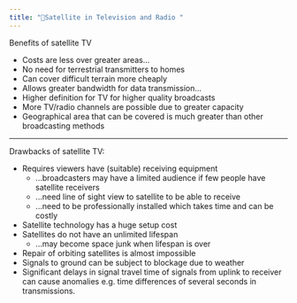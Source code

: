 ```yaml
---
title: "📡Satellite in Television and Radio "
--- 
```

Benefits of satellite TV

- Costs are less over greater areas...
- No need for terrestrial transmitters to homes
- Can cover difficult terrain more cheaply
- Allows greater bandwidth for data transmission...
- Higher definition for TV for higher quality broadcasts
- More TV/radio channels are possible due to greater capacity
- Geographical area that can be covered is much greater than other broadcasting methods

---

Drawbacks of satellite TV:

- Requires viewers have (suitable) receiving equipment
	- ...broadcasters may have a limited audience if few people have satellite receivers
	- ...need line of sight view to satellite to be able to receive
	- ...need to be professionally installed which takes time and can be costly
- Satellite technology has a huge setup cost
- Satellites do not have an unlimited lifespan
	- ...may become space junk when lifespan is over
- Repair of orbiting satellites is almost impossible
- Signals to ground can be subject to blockage due to weather
- Significant delays in signal travel time of signals from uplink to receiver can cause anomalies e.g. time differences of several seconds in transmissions. 